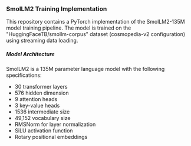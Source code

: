 ### SmolLM2 Training Implementation
This repository contains a PyTorch implementation of the SmolLM2-135M model training pipeline. The model is trained on the "HuggingFaceTB/smollm-corpus" dataset (cosmopedia-v2 configuration) using streaming data loading.

##### Model Architecture
SmolLM2 is a 135M parameter language model with the following specifications:
- 30 transformer layers
- 576 hidden dimension
- 9 attention heads
- 3 key-value heads
- 1536 intermediate size
- 49,152 vocabulary size
- RMSNorm for layer normalization
- SiLU activation function
- Rotary positional embeddings

